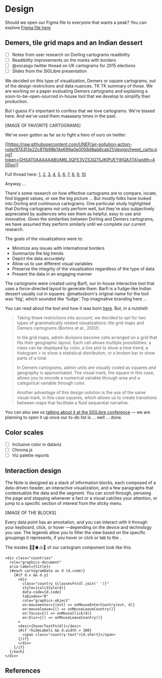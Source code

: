 # Design
Should we open our Figma file to everyone that wants a peak? You can explore [Figma file here](https://www.figma.com/file/majnnQyQupv1DO3rtgAtJP/UNEP-Air-Pollution-Action-Note?node-id=0%3A1)


## Demers, tile grid maps and an Indian dessert
- [ ] Notes from user research on Dorling cartograms readibility
- [ ] Readibility improvements on the marks with borders
- [ ] @xocasgv twitter thread on UK cartograms for 2015 elections
- [ ] Slides from the SIGLibre presentation

We decided on this type of visualization, Demers or square cartograms, out of the design restrictions and data nuances. TK TK summary of those. We are working on a paper evaluating Demers cartograms and explaining a soon-to-be-open-sourced in-house tool that we develop to simplify their production.

But I guess it's important to confess that we love cartograms. We're biased here. And we've used them maaaaany times in the past.

[IMAGE OF FAVORITE CARTOGRAMS]

We've even gotten as far as to fight a hero of ours on twitter:

[[https://raw.githubusercontent.com/UNEP/air-pollution-action-note/9743f3e22c811b98b14e699a0e0058d8ab6cab21/design/tweet_carto.png?token=GHSAT0AAAAAABUM6L3QFE3VZS3Q7SJKIPUEYWQA3TA|width=400px]]

Full thread here: [1](https://twitter.com/xocasgv/status/747784201412370432), [2](https://twitter.com/xocasgv/status/747784391909269506), [3](https://twitter.com/xocasgv/status/747784639440248832), [4](https://twitter.com/xocasgv/status/747784881908776960), [5](https://twitter.com/xocasgv/status/747785136951857152), [6](https://twitter.com/xocasgv/status/747785410273652737), [7](https://twitter.com/xocasgv/status/747785637554577409), [8](https://twitter.com/xocasgv/status/747785902852706309), [9](https://twitter.com/xocasgv/status/747786142414573569), [10](https://twitter.com/xocasgv/status/747786388548943872) 

Anyway ... 

There's some research on how effective cartograms are to compare, locate, find biggest values, or see the big picture ... But mostly folks have looked into Dorling and continuous cartograms. One particular study highlighted that Dorling cartograms not only perform well, but they're also subjectively appreciated by audiences who see them as helpful, easy to use and innovative. Given the similarities between Dorling and Demers cartograms, we have assumed they perform similarly until we complete our current research.

The goals of the visualizations were to:
* Minimize any issues with international borders
* Summarize the big trends
* Depict the data accurately
* Allow us to use different visual variables
* Preserve the integrity of the visualization regardless of the type of data
* Present the data in an engaging manner

The cartograms were created using Barfi, our in-house interactive tool that uses a force-directed layout to generate them. Barfi is a fudge-like Indian dessert usually cut in squares. @mattosborn's original name for the tool was 'fdg', which sounded like 'fudge'. Top imaginative branding here ...

You can read about the tool and how it was born [here](tktkt). But, in a nutshell:  

> Taking these restrictions into account, we decided to opt for two types of grammatically related  visualizations: tile grid maps and Demers cartograms (Bortins et al., 2002).
> 
> In tile grid maps, admin divisions become cells arranged on a grid that fits their geographic layout. Each cell allows multiple possibilities: a class can be displayed by color, a line plot to show a time trend, a histogram > to show a statistical distribution, or a broken bar to show parts of a total.
> 
> In Demers cartograms, admin units are visually coded as squares and geography is approximated. The visual mark, the square in this case, allows you to encode a numerical variable through area and a categorical variable through color.
> 
> Another advantage of this design solution is the use of the same visual mark, in this case squares, which allows us to create transitions between maps that facilitate a fluid sequential narrative.

You can also see us [talking about it at the SIGLibre conference](http://diobma.udg.edu/handle/10256.1/6776) — we are planning to open it up once our to-do list is ... well ... done.

## Color scales
- [ ] Inclusive color in dataviz
- [ ] Chroma.js
- [ ] Viz palette reports

## Interaction design
The Note is designed as a stack of information blocks, each composed of a data-driven header, an interactive visualization, and a few paragraphs that contextualize the data and the segment. You can scroll through, perusing the page and stopping whenever a fact or a visual catches your attention, or jump to a specific section of interest from the sticky menu.

[IMAGE OF THE BLOCKS]

Every data point has an annotation, and you can interact with it through your keyboard, click, or hover —depending on the device and technology you use. The legends allow you to filter the view based on the specific groupings it represents, if you hover or click or tab to the .

The insides 🔪🧠🫀🫁😱 of our cartogram component look like this.

````svelte
<div class="countries"
  role="graphics-document"
  aria-label={title}>
  {#each cartogramData as d (d.code)}
    {#if d.x && d.y}
      <div
        class="country {classesFn(d).join(' ')}"
        style={calcStyle(d)}
        data-code={d.code}
        tabindex="0"
        role="graphics-object"
        on:mouseenter={(evt) => onMouseEnterCountry(evt, d)}
        on:mouseleave={() => onMouseLeaveCountry()}
        on:focus={() => onMouseClick(d)}
        on:blur={() => onMouseLeaveCountry()}
      >
      <desc>{hoverTextFn(d)}</desc>
      {#if !hideLabels && d.width > 100}
        <span class="country-text">{d.short}</span>
      {/if}
      </div>
    {/if}
  {/each}
</div>
````

## References

